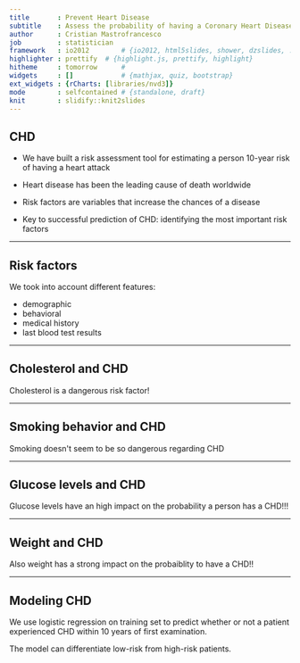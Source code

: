 ```yaml
---
title       : Prevent Heart Disease
subtitle    : Assess the probability of having a Coronary Heart Disease
author      : Cristian Mastrofrancesco
job         : statistician
framework   : io2012        # {io2012, html5slides, shower, dzslides, ...}
highlighter : prettify  # {highlight.js, prettify, highlight}
hitheme     : tomorrow      # 
widgets     : []            # {mathjax, quiz, bootstrap}
ext_widgets : {rCharts: [libraries/nvd3]}
mode        : selfcontained # {standalone, draft}
knit        : slidify::knit2slides
---
```


## CHD

* We have built a risk assessment tool for estimating
a person 10-year risk of having a heart attack

* Heart disease has been the leading cause of death
worldwide

* Risk factors are variables that increase the chances of a
disease

* Key to successful prediction of CHD: identifying the most
important risk factors


---

## Risk factors

We took into account different features:
+ demographic
+ behavioral
+ medical history
+ last blood test results

---

## Cholesterol and CHD



<div id = 'chart1' class = 'rChart nvd3'></div>
<script type='text/javascript'>
 $(document).ready(function(){
      drawchart1()
    });
    function drawchart1(){  
      var opts = {
 "dom": "chart1",
"width":    800,
"height":    400,
"x": "Cholesterol",
"y": "Frequency",
"group": "CHD",
"type": "multiBarChart",
"id": "chart1" 
},
        data = [
 {
 "CHD": "No",
"Cholesterol": "Desiderable",
"Frequency": 0.8951521984216 
},
{
 "CHD": "Yes",
"Cholesterol": "Desiderable",
"Frequency": 0.1048478015784 
},
{
 "CHD": "No",
"Cholesterol": "High",
"Frequency": 0.8540145985401 
},
{
 "CHD": "Yes",
"Cholesterol": "High",
"Frequency": 0.1459854014599 
},
{
 "CHD": "No",
"Cholesterol": "Very High",
"Frequency": 0.8207126948775 
},
{
 "CHD": "Yes",
"Cholesterol": "Very High",
"Frequency": 0.1792873051225 
} 
]
  
      if(!(opts.type==="pieChart" || opts.type==="sparklinePlus" || opts.type==="bulletChart")) {
        var data = d3.nest()
          .key(function(d){
            //return opts.group === undefined ? 'main' : d[opts.group]
            //instead of main would think a better default is opts.x
            return opts.group === undefined ? opts.y : d[opts.group];
          })
          .entries(data);
      }
      
      if (opts.disabled != undefined){
        data.map(function(d, i){
          d.disabled = opts.disabled[i]
        })
      }
      
      nv.addGraph(function() {
        var chart = nv.models[opts.type]()
          .width(opts.width)
          .height(opts.height)
          
        if (opts.type != "bulletChart"){
          chart
            .x(function(d) { return d[opts.x] })
            .y(function(d) { return d[opts.y] })
        }
          
         
        
          
        

        
        
        
      
       d3.select("#" + opts.id)
        .append('svg')
        .datum(data)
        .transition().duration(500)
        .call(chart);

       nv.utils.windowResize(chart.update);
       return chart;
      });
    };
</script>

Cholesterol is a dangerous risk factor!


---

## Smoking behavior and CHD


<div id = 'chart2' class = 'rChart nvd3'></div>
<script type='text/javascript'>
 $(document).ready(function(){
      drawchart2()
    });
    function drawchart2(){  
      var opts = {
 "dom": "chart2",
"width":    800,
"height":    400,
"x": "Smoker",
"y": "Frequency",
"group": "CHD",
"type": "multiBarChart",
"id": "chart2" 
},
        data = [
 {
 "CHD": "No",
"Smoker": "No smoking",
"Frequency": 0.8550116550117 
},
{
 "CHD": "Yes",
"Smoker": "No smoking",
"Frequency": 0.1449883449883 
},
{
 "CHD": "No",
"Smoker": "Light smoker",
"Frequency": 0.8714285714286 
},
{
 "CHD": "Yes",
"Smoker": "Light smoker",
"Frequency": 0.1285714285714 
},
{
 "CHD": "No",
"Smoker": "Smoker",
"Frequency": 0.835175879397 
},
{
 "CHD": "Yes",
"Smoker": "Smoker",
"Frequency": 0.164824120603 
},
{
 "CHD": "No",
"Smoker": "Heavy smoker",
"Frequency": 0.8373983739837 
},
{
 "CHD": "Yes",
"Smoker": "Heavy smoker",
"Frequency": 0.1626016260163 
} 
]
  
      if(!(opts.type==="pieChart" || opts.type==="sparklinePlus" || opts.type==="bulletChart")) {
        var data = d3.nest()
          .key(function(d){
            //return opts.group === undefined ? 'main' : d[opts.group]
            //instead of main would think a better default is opts.x
            return opts.group === undefined ? opts.y : d[opts.group];
          })
          .entries(data);
      }
      
      if (opts.disabled != undefined){
        data.map(function(d, i){
          d.disabled = opts.disabled[i]
        })
      }
      
      nv.addGraph(function() {
        var chart = nv.models[opts.type]()
          .width(opts.width)
          .height(opts.height)
          
        if (opts.type != "bulletChart"){
          chart
            .x(function(d) { return d[opts.x] })
            .y(function(d) { return d[opts.y] })
        }
          
         
        
          
        

        
        
        
      
       d3.select("#" + opts.id)
        .append('svg')
        .datum(data)
        .transition().duration(500)
        .call(chart);

       nv.utils.windowResize(chart.update);
       return chart;
      });
    };
</script>

Smoking doesn't seem to be so dangerous regarding CHD

---

## Glucose levels and CHD


<div id = 'chart3' class = 'rChart nvd3'></div>
<script type='text/javascript'>
 $(document).ready(function(){
      drawchart3()
    });
    function drawchart3(){  
      var opts = {
 "dom": "chart3",
"width":    800,
"height":    400,
"x": "Glucose",
"y": "Frequency",
"group": "CHD",
"type": "multiBarChart",
"id": "chart3" 
},
        data = [
 {
 "CHD": "No",
"Glucose": "Desiderable",
"Frequency": 0.8539100544257 
},
{
 "CHD": "Yes",
"Glucose": "Desiderable",
"Frequency": 0.1460899455743 
},
{
 "CHD": "No",
"Glucose": "Pre-diabetes",
"Frequency": 0.8363636363636 
},
{
 "CHD": "Yes",
"Glucose": "Pre-diabetes",
"Frequency": 0.1636363636364 
},
{
 "CHD": "No",
"Glucose": "Diabetes",
"Frequency": 0.546511627907 
},
{
 "CHD": "Yes",
"Glucose": "Diabetes",
"Frequency": 0.453488372093 
} 
]
  
      if(!(opts.type==="pieChart" || opts.type==="sparklinePlus" || opts.type==="bulletChart")) {
        var data = d3.nest()
          .key(function(d){
            //return opts.group === undefined ? 'main' : d[opts.group]
            //instead of main would think a better default is opts.x
            return opts.group === undefined ? opts.y : d[opts.group];
          })
          .entries(data);
      }
      
      if (opts.disabled != undefined){
        data.map(function(d, i){
          d.disabled = opts.disabled[i]
        })
      }
      
      nv.addGraph(function() {
        var chart = nv.models[opts.type]()
          .width(opts.width)
          .height(opts.height)
          
        if (opts.type != "bulletChart"){
          chart
            .x(function(d) { return d[opts.x] })
            .y(function(d) { return d[opts.y] })
        }
          
         
        
          
        

        
        
        
      
       d3.select("#" + opts.id)
        .append('svg')
        .datum(data)
        .transition().duration(500)
        .call(chart);

       nv.utils.windowResize(chart.update);
       return chart;
      });
    };
</script>

Glucose levels have an high impact on the probability a person has a CHD!!!

---

## Weight and CHD


<div id = 'chart4' class = 'rChart nvd3'></div>
<script type='text/javascript'>
 $(document).ready(function(){
      drawchart4()
    });
    function drawchart4(){  
      var opts = {
 "dom": "chart4",
"width":    800,
"height":    400,
"x": "Weight",
"y": "Frequency",
"group": "CHD",
"type": "multiBarChart",
"id": "chart4" 
},
        data = [
 {
 "CHD": "No",
"Weight": "Underweight",
"Frequency": 0.8461538461538 
},
{
 "CHD": "Yes",
"Weight": "Underweight",
"Frequency": 0.1538461538462 
},
{
 "CHD": "No",
"Weight": "Normal weight",
"Frequency": 0.8791621911923 
},
{
 "CHD": "Yes",
"Weight": "Normal weight",
"Frequency": 0.1208378088077 
},
{
 "CHD": "No",
"Weight": "Overweight",
"Frequency": 0.8324786324786 
},
{
 "CHD": "Yes",
"Weight": "Overweight",
"Frequency": 0.1675213675214 
},
{
 "CHD": "No",
"Weight": "Obesity",
"Frequency": 0.8051948051948 
},
{
 "CHD": "Yes",
"Weight": "Obesity",
"Frequency": 0.1948051948052 
} 
]
  
      if(!(opts.type==="pieChart" || opts.type==="sparklinePlus" || opts.type==="bulletChart")) {
        var data = d3.nest()
          .key(function(d){
            //return opts.group === undefined ? 'main' : d[opts.group]
            //instead of main would think a better default is opts.x
            return opts.group === undefined ? opts.y : d[opts.group];
          })
          .entries(data);
      }
      
      if (opts.disabled != undefined){
        data.map(function(d, i){
          d.disabled = opts.disabled[i]
        })
      }
      
      nv.addGraph(function() {
        var chart = nv.models[opts.type]()
          .width(opts.width)
          .height(opts.height)
          
        if (opts.type != "bulletChart"){
          chart
            .x(function(d) { return d[opts.x] })
            .y(function(d) { return d[opts.y] })
        }
          
         
        
          
        

        
        
        
      
       d3.select("#" + opts.id)
        .append('svg')
        .datum(data)
        .transition().duration(500)
        .call(chart);

       nv.utils.windowResize(chart.update);
       return chart;
      });
    };
</script>

Also weight has a strong impact on the probaiblity to have a CHD!!

---

## Modeling CHD

We use logistic regression on training set to predict
whether or not a patient experienced CHD within 10
years of first examination.

The model can differentiate low-risk from high-risk
patients.
